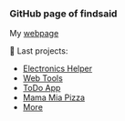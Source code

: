 ### GitHub page of findsaid

My [webpage](https://findsaid.github.io/)

💼 Last projects:
- [Electronics Helper](https://electronics-helper.netlify.app/)
- [Web Tools](https://web-tools-findsaid.netlify.app/)
- [ToDo App](https://to-do-findsaid.netlify.app/)
- [Mama Mia Pizza](https://mama-mia-pizza.netlify.app/)
- [More](https://github.com/findsaid?tab=repositories)
